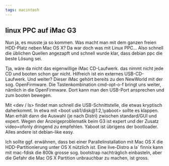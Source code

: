 ```yaml
---
tags: macintosh
---
```

## linux PPC auf iMac G3
Nun ja, es musste ja so kommen. Was macht man mit dem ganzen freien HDD-Platz neben Mac OS X? Da war doch was mit Linux PPC...
Also schnell die üblichen Quellen angezapft und schnell wurde klar, dass debian ppc die beste Lösung sei.

Tja, wäre da nicht das eigenwillige iMac CD-Laufwerk. das nimmt nicht jede CD und booten schon gar nicht. Hilfreich ist ein externes USB-CD-Laufwerk. Und weiter?
Dieser iMac gehört bereits zu den NewWorld mit der sog. OpenFirmware. Die Tastenkombination cmd-opt-o-f bringt uns weiter, nämlich in die OpenFirmware. Dort kann man den USB-Port ansprechen und zum booten bewegen.

Mit <dev / ls> findet man schnell die USB-Schnittstelle, die etwas kryptisch daherkommt.
In etwa mit <boot usb1/disk@1:2,\\yaboot> sollte es klappen. Man erhält dann die Auswahl (je nach Distri) zwischen standard/GUI und expert. Wegen der Anzeigeproblematik beim G3 ist expert und der Zusatz video=ofonly dringend zu empfehlen. Yaboot ist übrigens der bootloader.
Alles andere ist debian-like easy.

Ich sollte ggf. erwähnen, dass bei einer Parallelinstallation mit Mac OS X die HDD-Partitionierung unter OS X nützlich ist. Eine live-Distro a la´ finnix kann mit mac-fdisk die 800k grosse sog. bootstrap nachträglich einbasteln, aber die Gefahr die Mac OS X Partition unbrauchbar zu machen, ist gross. 
